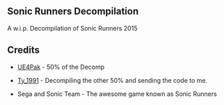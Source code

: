 ## Sonic Runners Decompilation
 

A w.i.p. Decompilation of Sonic Runners 2015


## Credits

- [UE4Pak](https://twitter.com/UE4Pak) - 50% of the Decomp

- [Ty_1991](https://twitter.com/Ty_1991) - Decompiling the other 50% and sending the code to me.

- Sega and Sonic Team - The awesome game known as Sonic Runners

